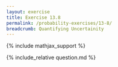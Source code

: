 ```yaml
---
layout: exercise
title: Exercise 13.8
permalink: /probability-exercises/13-8/
breadcrumb: Quantifying Uncertainity
---
```


{% include mathjax_support %}

<div><i class="arrow-up loader" data-chapter="probability-exercises" data-exercise="ex_8" data-rating="0"></i></div>
{% include_relative question.md %}

